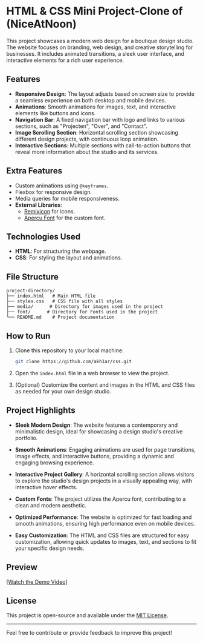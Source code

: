 # HTML & CSS Mini Project-Clone of (NiceAtNoon)

This project showcases a modern web design for a boutique design studio. The website focuses on branding, web design, and creative storytelling for businesses. It includes animated transitions, a sleek user interface, and interactive elements for a rich user experience.

## Features

- **Responsive Design**: The layout adjusts based on screen size to provide a seamless experience on both desktop and mobile devices.
- **Animations**: Smooth animations for images, text, and interactive elements like buttons and icons.
- **Navigation Bar**: A fixed navigation bar with logo and links to various sections, such as "Projecten", "Over", and "Contact".
- **Image Scrolling Section**: Horizontal scrolling section showcasing different design projects, with continuous loop animation.
- **Interactive Sections**: Multiple sections with call-to-action buttons that reveal more information about the studio and its services.

## Extra Features
  - Custom animations using `@keyframes`.
  - Flexbox for responsive design.
  - Media queries for mobile responsiveness.
- **External Libraries**:
  - [Remixicon](https://remixicon.com/) for icons.
  - [Apercu Font](https://www.fontsquirrel.com/fonts/apercu) for the custom font.

## Technologies Used
- **HTML**: For structuring the webpage.
- **CSS**: For styling the layout and animations.

## File Structure
```
project-directory/
├── index.html   # Main HTML file
├── styles.css   # CSS file with all styles
├── media/      # Directory for images used in the project
├── font/      # Directory for Fonts used in the project
└── README.md    # Project documentation
```

## How to Run

1. Clone this repository to your local machine:
    ```bash
    git clone https://github.com/akh1ar/css.git
    ```

2. Open the `index.html` file in a web browser to view the project.

3. (Optional) Customize the content and images in the HTML and CSS files as needed for your own design studio.

## Project Highlights

- **Sleek Modern Design**: The website features a contemporary and minimalistic design, ideal for showcasing a design studio's creative portfolio.
  
- **Smooth Animations**: Engaging animations are used for page transitions, image effects, and interactive buttons, providing a dynamic and engaging browsing experience.

- **Interactive Project Gallery**: A horizontal scrolling section allows visitors to explore the studio's design projects in a visually appealing way, with interactive hover effects.

- **Custom Fonts**: The project utilizes the Apercu font, contributing to a clean and modern aesthetic.

- **Optimized Performance**: The website is optimized for fast loading and smooth animations, ensuring high performance even on mobile devices.

- **Easy Customization**: The HTML and CSS files are structured for easy customization, allowing quick updates to images, text, and sections to fit your specific design needs.

## Preview
[[Watch the Demo Video]](https://drive.google.com/file/d/1tXLY32aca2uI7sh5PZq1Ij93AFcZVNBX/view?usp=sharing?autoplay=1)

## License

This project is open-source and available under the [MIT License](LICENSE).

---

Feel free to contribute or provide feedback to improve this project!
